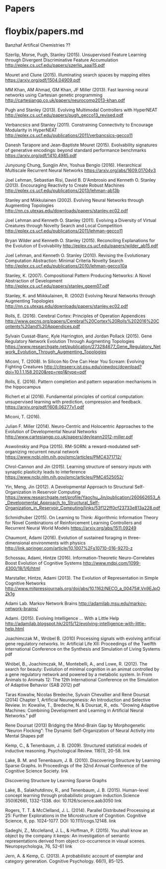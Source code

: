 # Papers








# floybix/papers.md

Banzhaf Artifical Chemistries ??

Szerlip, Morse, Pugh, Stanley (2015). Unsupervised Feature Learning through Divergent Discriminative Feature Accumulation http://eplex.cs.ucf.edu/papers/szerlip_aaai15.pdf

Mouret and Clune (2015). Illuminating search spaces by mapping elites https://arxiv.org/pdf/1504.04909.pdf

MM Khan, AM Ahmad, GM Khan, JF Miller (2013). Fast learning neural networks using Cartesian genetic programming http://cartesiangp.co.uk/papers/neurocomp2013-khan.pdf

Pugh and Stanley (2013). Evolving Multimodal Controllers with HyperNEAT http://eplex.cs.ucf.edu/papers/pugh_gecco13_revised.pdf

Verbancsics and Stanley (2011). Constraining Connectivity to Encourage Modularity in HyperNEAT http://eplex.cs.ucf.edu/publications/2011/verbancsics-gecco11

Danesh Tarapore and Jean-Baptiste Mouret (2015). Evolvability signatures of generative encodings: beyond standard performance benchmarks https://arxiv.org/pdf/1410.4985.pdf

Junyoung Chung, Sungjin Ahn, Yoshua Bengio (2016). Hierarchical Multiscale Recurrent Neural Networks https://arxiv.org/abs/1609.01704v3

Joel Lehman, Sebastian Risi, David B. D'Ambrosio and Kenneth O. Stanley (2013). Encouraging Reactivity to Create Robust Machines http://eplex.cs.ucf.edu/publications/2013/lehman-ab13b

Stanley and Miikkulainen (2002). Evolving Neural Networks through Augmenting Topologies http://nn.cs.utexas.edu/downloads/papers/stanley.ec02.pdf

Joel Lehman and Kenneth O. Stanley (2011). Evolving a Diversity of Virtual Creatures through Novelty Search and Local Competition http://eplex.cs.ucf.edu/publications/2011/lehman-gecco11

Bryan Wilder and Kenneth O. Stanley (2015). Reconciling Explanations for the Evolution of Evolvability http://eplex.cs.ucf.edu/papers/wilder_ab15.pdf

Joel Lehman, and Kenneth O. Stanley (2010). Revising the Evolutionary Computation Abstraction: Minimal Criteria Novelty Search http://eplex.cs.ucf.edu/publications/2010/lehman-gecco10a

Stanley, K. (2007). Compositional Pattern Producing Networks: A Novel Abstraction of Development http://eplex.cs.ucf.edu/papers/stanley_gpem07.pdf

Stanley, K. and Miikkulainen, R. (2002) Evolving Neural Networks through Augmenting Topologies http://nn.cs.utexas.edu/downloads/papers/stanley.ec02.pdf

Rolls, E. (2016). Cerebral Cortex: Principles of Operation Appendices http://www.oxcns.org/papers/Cerebral%20Cortex%20Rolls%202016%20Contents%20and%20Appendices.pdf

Sylvain Cussat-Blanc, Kyle Harrington, and Jordan Pollack (2015). Gene Regulatory Network Evolution Through Augmenting Topologies https://www.researchgate.net/publication/273284677_Gene_Regulatory_Network_Evolution_Through_Augmenting_Topologies

Miconi, T. (2008). In Silicon No One Can Hear You Scream: Evolving Fighting Creatures http://citeseerx.ist.psu.edu/viewdoc/download?doi=10.1.1.158.2020&rep=rep1&type=pdf

Rolls, E. (2016). Pattern completion and pattern separation mechanisms in the hippocampus

Richert et al (2016). Fundamental principles of cortical computation: unsupervised learning with prediction, compression and feedback. https://arxiv.org/pdf/1608.06277v1.pdf

Miconi, T. (2016).

Julian F. Miller (2014). Neuro-Centric and Holocentric Approaches to the Evolution of Developmental Neural Networks http://www.cartesiangp.co.uk/papers/devleann2012-miller.pdf

Aswolinskiy and Pipa (2015). RM-SORN: a reward-modulated self-organizing recurrent neural network https://www.ncbi.nlm.nih.gov/pmc/articles/PMC4371712/

Chrol-Cannon and Jin (2015). Learning structure of sensory inputs with synaptic plasticity leads to interference https://www.ncbi.nlm.nih.gov/pmc/articles/PMC4525052/

Yin, Meng, Jin (2012). A Developmental Approach to Structural Self-Organization in Reservoir Computing https://www.researchgate.net/profile/Yaochu_Jin/publication/260662653_A_Developmental_Approach_to_Structural_Self-Organization_in_Reservoir_Computing/links/53f122ff0cf23733e813a228.pdf

Schmidhuber (2015). On Learning to Think: Algorithmic Information Theory for Novel Combinations of Reinforcement Learning Controllers and Recurrent Neural World Models https://arxiv.org/abs/1511.09249

Chaumont, Adami (2016). Evolution of sustained foraging in three-dimensional environments with physics http://link.springer.com/article/10.1007%2Fs10710-016-9270-z

Schossau, Adami, Hintze (2016). Information-Theoretic Neuro-Correlates Boost Evolution of Cognitive Systems http://www.mdpi.com/1099-4300/18/1/6/html

Marstaller, Hintze, Adami (2013). The Evolution of Representation in Simple Cognitive Networks http://www.mitpressjournals.org/doi/abs/10.1162/NECO_a_00475#.Vn9EJpO2k1g

Adami Lab. Markov Network Brains http://adamilab.msu.edu/markov-network-brains/

Adami. (2015). Evolving Intelligence ... With a Little Help http://adamilab.blogspot.hk/2015/12/evolving-intelligence-with-little-help.html

Joachimczak M., Wróbel B. (2010) Processing signals with evolving artificial gene regulatory networks. In: Artificial Life XII: Proceedings of the Twelfth International Conference on the Synthesis and Simulation of Living Systems pdf

Wróbel, B., Joachimczak, M., Montebelli, A., and Lowe, R. (2012). The search for beauty: Evolution of minimal cognition in an animat controlled by a gene regulatory network and powered by a metabolic system. In From Animals to Animats 12: The 12th International Conference on the Simulation of Adaptive Behavior (SAB 2012) pdf

Taras Kowaliw, Nicolas Bredeche, Sylvain Chevallier and René Doursat (2014) Chapter 1, Artificial Neurogenesis: An Introduction and Selective Review. In: Kowaliw, T., Bredeche, N. & Doursat, R., eds. "Growing Adaptive Machines: Combining Development and Learning in Artificial Neural Networks." pdf

Rene Doursat (2013) Bridging the Mind-Brain Gap by Morphogenetic “Neuron Flocking”: The Dynamic Self-Organization of Neural Activity into Mental Shapes pdf

Kemp, C., & Tenenbaum, J. B. (2009). Structured statistical models of inductive reasoning. Psychological Review. 116(1), 20-58. link

Lake, B. M. and Tenenbaum, J. B. (2010). Discovering Structure by Learning Sparse Graphs. In Proceedings of the 32nd Annual Conference of the Cognitive Science Society. link

Discovering Structure by Learning Sparse Graphs

Lake, B., Salakhutdinov, R., and Tenenbaum, J. B. (2015). Human-level concept learning through probabilistic program induction.Science 350(6266), 1332-1338. doi: 10.1126/science.aab3050 link

Rogers, T. T. & McClelland, J. L. (2014). Parallel Distributed Processing at 25: Further Explorations in the Microstructure of Cognition. Cognitive Science, 6, pp. 1024-1077. DOI: 10.1111/cogs.12148. link

Sadeghi, Z., Mcclelland, J. L., & Hoffman, P. (2015). You shall know an object by the company it keeps: An investigation of semantic representations derived from object co-occurrence in visual scenes. Neuropsychologia, 76, 52-61 link

Jern, A. & Kemp, C. (2013). A probabilistic account of exemplar and category generation. Cognitive Psychology. 66(1), 85-125.